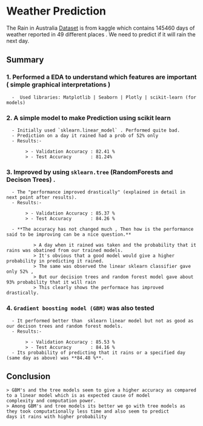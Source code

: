 # Weather Prediction 

The Rain in Australia [Dataset](https://www.kaggle.com/jsphyg/weather-dataset-rattle-package) is from kaggle which contains 145460 days of weather reported in 49 different places . We need to predict if it will rain the next day.

## Summary

### 1. Performed a EDA to understand which features are important ( simple graphical interpretations )
        
      -  Used libraries: Matplotlib | Seaborn | Plotly | scikit-learn (for models)


### 2. A simple model to make Prediction using scikit learn
    
      - Initially used `sklearn.linear_model` . Performed quite bad. 
      - Prediction on a day it rained had a prob of 52% only
      - Results:- 
      
           > - Validation Accuracy : 82.41 %
           > - Test Accuracy       : 81.24%  


### 3. Improved by using `sklearn.tree` (RandomForests and Decison Trees) . 
    
      - The "performance improved drastically" (explained in detail in next point after results). 
      - Results:- 
      
           > - Validation Accuracy : 85.37 %
           > - Test Accuracy       : 84.26 % 
      
      - **The accuracy has not changed much , Then how is the performance said to be improving can be a nice question.**
            
              > A day when it rained was taken and the probability that it rains was obatined from our trained models. 
              > It's obvious that a good model would give a higher probability in predicting it rained.
              > The same was observed the linear sklearn classifier gave only 52% ,
              > But our decision trees and random forest model gave about 93% probability that it will rain
              > This clearly shows the performace has improved drastically.
              
### 4. `Gradient boosting model (GBM)` was also tested 
      - It performed better than  sklearn linear model but not as good as our decison trees and random forest models.
      - Results:- 
      
           > - Validation Accuracy : 85.53 %  
           > - Test Accuracy       : 84.16 %
      - Its probability of predicting that it rains or a specified day (same day as above) was **84.48 %**.

## Conclusion

    > GBM's and the tree models seem to give a higher accuracy as compared to a linear model which is as expected cause of model 
    complexity and computation power. 
    > Among GBM's and tree models its better we go with tree models as they took computationally less time and also seem to predict 
    days it rains with higher probability
